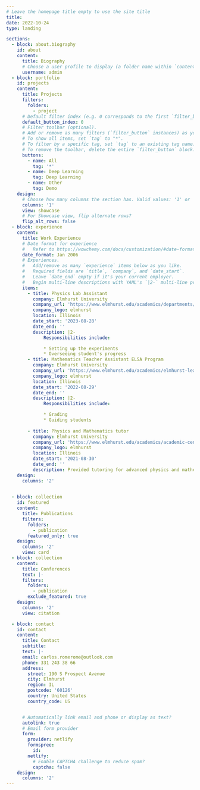 ```yaml
---
# Leave the homepage title empty to use the site title
title:
date: 2022-10-24
type: landing

sections:
  - block: about.biography
    id: about
    content:
      title: Biography
      # Choose a user profile to display (a folder name within `content/authors/`)
      username: admin
  - block: portfolio
    id: projects
    content:
      title: Projects
      filters:
        folders:
          - project
      # Default filter index (e.g. 0 corresponds to the first `filter_button` instance below).
      default_button_index: 0
      # Filter toolbar (optional).
      # Add or remove as many filters (`filter_button` instances) as you like.
      # To show all items, set `tag` to "*".
      # To filter by a specific tag, set `tag` to an existing tag name.
      # To remove the toolbar, delete the entire `filter_button` block.
      buttons:
        - name: All
          tag: '*'
        - name: Deep Learning
          tag: Deep Learning
        - name: Other
          tag: Demo
    design:
      # Choose how many columns the section has. Valid values: '1' or '2'.
      columns: '1'
      view: showcase
      # For Showcase view, flip alternate rows?
      flip_alt_rows: false
  - block: experience
    content:
      title: Work Experience
      # Date format for experience
      #   Refer to https://wowchemy.com/docs/customization/#date-format
      date_format: Jan 2006
      # Experiences.
      #   Add/remove as many `experience` items below as you like.
      #   Required fields are `title`, `company`, and `date_start`.
      #   Leave `date_end` empty if it's your current employer.
      #   Begin multi-line descriptions with YAML's `|2-` multi-line prefix.
      items:
        - title: Physics Lab Assistant
          company: Elmhurst University
          company_url: 'https://www.elmhurst.edu/academics/departments/physics/'
          company_logo: elmhurst
          location: Illinois
          date_start: '2023-08-28'
          date_end: ''
          description: |2-
              Responsibilities include:

              * Setting up the experiments
              * Overseeing student's progress
        - title: Mathematics Teacher Assistant ELSA Program
          company: Elmhurst University
          company_url: 'https://www.elmhurst.edu/academics/elmhurst-learning-success-academy/'
          company_logo: elmhurst
          location: Illinois
          date_start: '2022-08-29'
          date_end: ''
          description: |2-
              Responsibilities include:

              * Grading
              * Guiding students
    
        - title: Physics and Mathematics tutor
          company: Elmhurst University
          company_url: 'https://www.elmhurst.edu/academics/academic-centers/the-learning-center/'
          company_logo: elmhurst
          location: Illinois
          date_start: '2021-08-30'
          date_end: ''
          description: Provided tutoring for advanced physics and mathematics courses at the university's Learning Center.
    design:
      columns: '2'
    

  - block: collection
    id: featured
    content:
      title: Publications
      filters:
        folders:
          - publication
        featured_only: true
    design:
      columns: '2'
      view: card
  - block: collection
    content:
      title: Conferences
      text: |-
      filters:
        folders:
          - publication
        exclude_featured: true
    design:
      columns: '2'
      view: citation

  - block: contact
    id: contact
    content:
      title: Contact
      subtitle:
      text: |-
      email: carlos.romerome@outlook.com
      phone: 331 243 38 66
      address:
        street: 190 S Prospect Avenue 
        city: Elmhurst
        region: IL
        postcode: '60126'
        country: United States
        country_code: US


      # Automatically link email and phone or display as text?
      autolink: true
      # Email form provider
      form:
        provider: netlify
        formspree:
          id:
        netlify:
          # Enable CAPTCHA challenge to reduce spam?
          captcha: false
    design:
      columns: '2'
---
```

